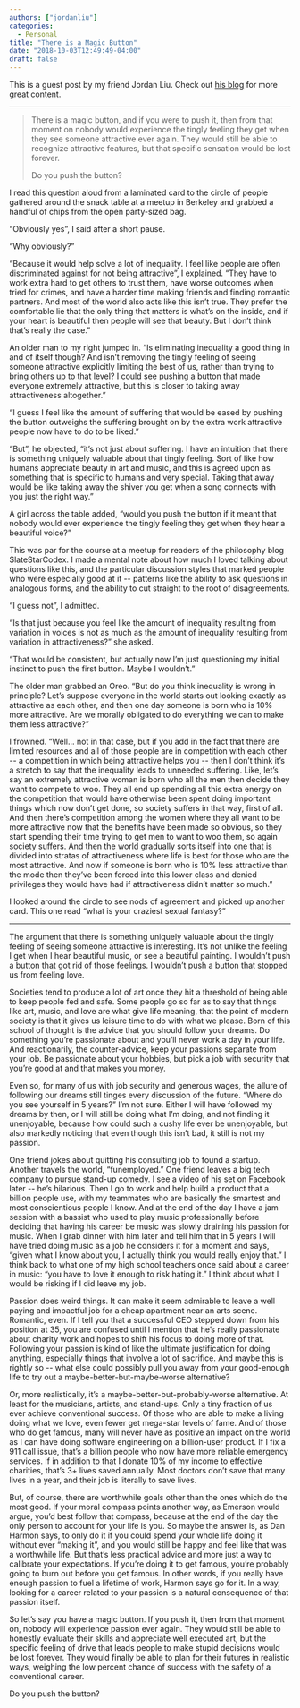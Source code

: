 ```yaml
---
authors: ["jordanliu"]
categories:
  - Personal
title: "There is a Magic Button"
date: "2018-10-03T12:49:49-04:00"
draft: false
---
```


This is a guest post by my friend Jordan Liu. Check out [his
blog](https://blog.jminjie.com/) for more great content.

__________

> There is a magic button, and if you were to push it, then from that moment on
> nobody would experience the tingly feeling they get when they see someone
> attractive ever again. They would still be able to recognize attractive
> features, but that specific sensation would be lost forever.
>
> Do you push the button?

I read this question aloud from a laminated card to the circle of people
gathered around the snack table at a meetup in Berkeley and grabbed a handful of
chips from the open party-sized bag.

“Obviously yes”, I said after a short pause.

“Why obviously?”

“Because it would help solve a lot of inequality. I feel like people are often
discriminated against for not being attractive”, I explained. “They have to work
extra hard to get others to trust them, have worse outcomes when tried for
crimes, and have a harder time making friends and finding romantic partners. And
most of the world also acts like this isn’t true. They prefer the comfortable
lie that the only thing that matters is what’s on the inside, and if your heart
is beautiful then people will see that beauty. But I don’t think that’s really
the case.”

An older man to my right jumped in. “Is eliminating inequality a good thing in
and of itself though? And isn’t removing the tingly feeling of seeing someone
attractive explicitly limiting the best of us, rather than trying to bring
others up to that level? I could see pushing a button that made everyone
extremely attractive, but this is closer to taking away attractiveness
altogether.”

“I guess I feel like the amount of suffering that would be eased by pushing the
button outweighs the suffering brought on by the extra work attractive people
now have to do to be liked.”

“But”, he objected, “it’s not just about suffering. I have an intuition that
there is something uniquely valuable about that tingly feeling. Sort of like how
humans appreciate beauty in art and music, and this is agreed upon as something
that is specific to humans and very special. Taking that away would be like
taking away the shiver you get when a song connects with you just the right
way.”

A girl across the table added, “would you push the button if it meant that
nobody would ever experience the tingly feeling they get when they hear a
beautiful voice?”

This was par for the course at a meetup for readers of the philosophy blog
SlateStarCodex. I made a mental note about how much I loved talking about
questions like this, and the particular discussion styles that marked people who
were especially good at it -- patterns like the ability to ask questions in
analogous forms, and the ability to cut straight to the root of disagreements.

“I guess not”, I admitted.

“Is that just because you feel like the amount of inequality resulting from
variation in voices is not as much as the amount of inequality resulting from
variation in attractiveness?” she asked.

“That would be consistent, but actually now I’m just questioning my initial
instinct to push the first button. Maybe I wouldn’t.”

The older man grabbed an Oreo. “But do you think inequality is wrong in
principle? Let’s suppose everyone in the world starts out looking exactly as
attractive as each other, and then one day someone is born who is 10% more
attractive. Are we morally obligated to do everything we can to make them less
attractive?”

I frowned. “Well… not in that case, but if you add in the fact that there are
limited resources and all of those people are in competition with each other --
a competition in which being attractive helps you -- then I don’t think it’s a
stretch to say that the inequality leads to unneeded suffering. Like, let’s say
an extremely attractive woman is born who all the men then decide they want to
compete to woo. They all end up spending all this extra energy on the
competition that would have otherwise been spent doing important things which
now don’t get done, so society suffers in that way, first of all. And then
there’s competition among the women where they all want to be more attractive
now that the benefits have been made so obvious, so they start spending their
time trying to get men to want to woo them, so again society suffers. And then
the world gradually sorts itself into one that is divided into stratas of
attractiveness where life is best for those who are the most attractive. And now
if someone is born who is 10% less attractive than the mode then they’ve been
forced into this lower class and denied privileges they would have had if
attractiveness didn’t matter so much.”

I looked around the circle to see nods of agreement and picked up another card.
This one read “what is your craziest sexual fantasy?”

---

The argument that there is something uniquely valuable about the tingly feeling
of seeing someone attractive is interesting. It’s not unlike the feeling I get
when I hear beautiful music, or see a beautiful painting. I wouldn’t push a
button that got rid of those feelings. I wouldn’t push a button that stopped us
from feeling love.

Societies tend to produce a lot of art once they hit a threshold of being able
to keep people fed and safe. Some people go so far as to say that things like
art, music, and love are what give life meaning, that the point of modern
society is that it gives us leisure time to do with what we please. Born of this
school of thought is the advice that you should follow your dreams. Do something
you’re passionate about and you’ll never work a day in your life. And
reactionarily, the counter-advice, keep your passions separate from your job. Be
passionate about your hobbies, but pick a job with security that you’re good at
and that makes you money.

Even so, for many of us with job security and generous wages, the allure of
following our dreams still tinges every discussion of the future. “Where do you
see yourself in 5 years?” I’m not sure. Either I will have followed my dreams by
then, or I will still be doing what I’m doing, and not finding it unenjoyable,
because how could such a cushy life ever be unenjoyable, but also markedly
noticing that even though this isn’t bad, it still is not my passion.

One friend jokes about quitting his consulting job to found a startup. Another
travels the world, “funemployed.” One friend leaves a big tech company to pursue
stand-up comedy. I see a video of his set on Facebook later -- he’s hilarious.
Then I go to work and help build a product that a billion people use, with my
teammates who are basically the smartest and most conscientious people I know.
And at the end of the day I have a jam session with a bassist who used to play
music professionally before deciding that having his career be music was slowly
draining his passion for music. When I grab dinner with him later and tell him
that in 5 years I will have tried doing music as a job he considers it for a
moment and says, “given what I know about you, I actually think you would really
enjoy that.” I think back to what one of my high school teachers once said about
a career in music: “you have to love it enough to risk hating it.” I think about
what I would be risking if I did leave my job.

Passion does weird things. It can make it seem admirable to leave a well paying
and impactful job for a cheap apartment near an arts scene. Romantic, even. If I
tell you that a successful CEO stepped down from his position at 35, you are
confused until I mention that he’s really passionate about charity work and
hopes to shift his focus to doing more of that. Following your passion is kind
of like the ultimate justification for doing anything, especially things that
involve a lot of sacrifice. And maybe this is rightly so -- what else could
possibly pull you away from your good-enough life to try out a
maybe-better-but-maybe-worse alternative?

Or, more realistically, it’s a maybe-better-but-probably-worse alternative. At
least for the musicians, artists, and stand-ups. Only a tiny fraction of us ever
achieve conventional success. Of those who are able to make a living doing what
we love, even fewer get mega-star levels of fame. And of those who do get
famous, many will never have as positive an impact on the world as I can have
doing software engineering on a billion-user product. If I fix a 911 call issue,
that’s a billion people who now have more reliable emergency services. If in
addition to that I donate 10% of my income to effective charities, that’s 3+
lives saved annually. Most doctors don’t save that many lives in a year, and
their job is literally to save lives.

But, of course, there are worthwhile goals other than the ones which do the most
good. If your moral compass points another way, as Emerson would argue, you’d
best follow that compass, because at the end of the day the only person to
account for your life is you. So maybe the answer is, as Dan Harmon says, to
only do it if you could spend your whole life doing it without ever “making it”,
and you would still be happy and feel like that was a worthwhile life. But
that’s less practical advice and more just a way to calibrate your expectations.
If you’re doing it to get famous, you’re probably going to burn out before you
get famous. In other words, if you really have enough passion to fuel a lifetime
of work, Harmon says go for it. In a way, looking for a career related to your
passion is a natural consequence of that passion itself.

So let’s say you have a magic button. If you push it, then from that moment on,
nobody will experience passion ever again. They would still be able to honestly
evaluate their skills and appreciate well executed art, but the specific feeling
of drive that leads people to make stupid decisions would be lost forever. They
would finally be able to plan for their futures in realistic ways, weighing the
low percent chance of success with the safety of a conventional career.

Do you push the button?
